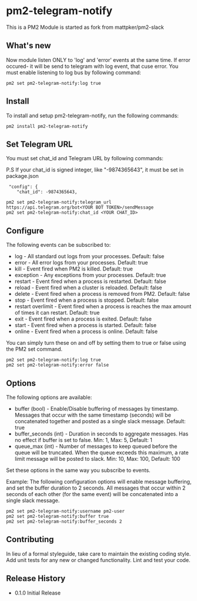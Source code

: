 # pm2-telegram-notify

This is a PM2 Module is started as fork from mattpker/pm2-slack

## What's new

Now module listen ONLY to 'log' and 'error' events at the same time. If error occured- it will be  send to telegram with log event, that cuse error. You must enable listening to  log bus by following command:


```
pm2 set pm2-telegram-notify:log true
```

## Install

To install and setup pm2-telegram-notify, run the following commands:


```
pm2 install pm2-telegram-notify
```
 
## Set Telegram URL

You must set chat_id and  Telegram URL by following commands:

P.S If your chat_id is signed integer, like "-9874365643", it must be set in package.json

```
 "config": {
    "chat_id": -9874365643,

```

```
pm2 set pm2-telegram-notify:telegram_url https://api.telegram.org/bot<YOUR BOT TOKEN>/sendMessage
pm2 set pm2-telegram-notify:chat_id <YOUR CHAT_ID>
```

## Configure

The following events can be subscribed to:

- log - All standard out logs from your processes. Default: false
- error - All error logs from your processes. Default: true
- kill - Event fired when PM2 is killed. Default: true
- exception - Any exceptions from your processes. Default: true
- restart - Event fired when a process is restarted. Default: false
- reload - Event fired when a cluster is reloaded. Default: false
- delete - Event fired when a process is removed from PM2. Default: false
- stop - Event fired when a process is stopped. Default: false
- restart overlimit - Event fired when a process is reaches the max amount of times it can restart. Default: true
- exit - Event fired when a process is exited. Default: false
- start -  Event fired when a process is started. Default: false
- online - Event fired when a process is online. Default: false

You can simply turn these on and off by setting them to true or false using the PM2 set command.

```
pm2 set pm2-telegram-notify:log true
pm2 set pm2-telegram-notify:error false
```

## Options

The following options are available:


- buffer (bool) - Enable/Disable buffering of messages by timestamp. Messages that occur with the same timestamp (seconds) will be concatenated together and posted as a single slack message. Default: true
- buffer_seconds (int) - Duration in seconds to aggregate messages. Has no effect if buffer is set to false.  Min: 1, Max: 5, Default: 1
- queue_max (int) - Number of messages to keep queued before the queue will be truncated. When the queue exceeds this maximum, a rate limit message will be posted to slack. Min: 10, Max: 100, Default: 100

Set these options in the same way you subscribe to events.

Example: The following configuration options will enable message buffering, and set the buffer duration to 2 seconds.  All messages that occur within 2 seconds of each other (for the same event) will be concatenated into a single slack message.

```
pm2 set pm2-telegram-notify:username pm2-user
pm2 set pm2-telegram-notify:buffer true
pm2 set pm2-telegram-notify:buffer_seconds 2
```

## Contributing

In lieu of a formal styleguide, take care to maintain the existing coding style. Add unit tests for any new or changed functionality. Lint and test your code.

## Release History

- 0.1.0 Initial Release
